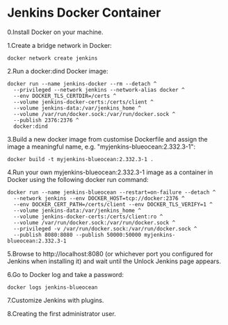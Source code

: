 # Jenkins Docker Container

0.Install Docker on your machine.

1.Create a bridge network in Docker:
```
docker network create jenkins
```
2.Run a docker:dind Docker image:
```
docker run --name jenkins-docker --rm --detach ^
  --privileged --network jenkins --network-alias docker ^
  --env DOCKER_TLS_CERTDIR=/certs ^
  --volume jenkins-docker-certs:/certs/client ^
  --volume jenkins-data:/var/jenkins_home ^
  --volume /var/run/docker.sock:/var/run/docker.sock ^
  --publish 2376:2376 ^
  docker:dind
```
3.Build a new docker image from customise Dockerfile and assign the image a meaningful name, e.g. "myjenkins-blueocean:2.332.3-1":
```
docker build -t myjenkins-blueocean:2.332.3-1 .
```

4.Run your own myjenkins-blueocean:2.332.3-1 image as a container in Docker using the following docker run command:
```
docker run --name jenkins-blueocean --restart=on-failure --detach ^
  --network jenkins --env DOCKER_HOST=tcp://docker:2376 ^
  --env DOCKER_CERT_PATH=/certs/client --env DOCKER_TLS_VERIFY=1 ^
  --volume jenkins-data:/var/jenkins_home ^
  --volume jenkins-docker-certs:/certs/client:ro ^
  --volume /var/run/docker.sock:/var/run/docker.sock ^
  --privileged -v /var/run/docker.sock:/var/run/docker.sock ^
  --publish 8080:8080 --publish 50000:50000 myjenkins-blueocean:2.332.3-1
```

5.Browse to http://localhost:8080 (or whichever port you configured for Jenkins when installing it) and wait until the Unlock Jenkins page appears. 

6.Go to Docker log and take a password:
```
docker logs jenkins-blueocean
``` 
7.Customize Jenkins with plugins.

8.Creating the first administrator user.
